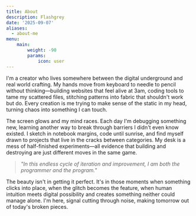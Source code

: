 ```yaml
---
title: About
description: Flashgrey
date: '2025-09-07'
aliases:
  - about-me
menu:
    main: 
        weight: -90
        params:
            icon: user
---
```


I'm a creator who lives somewhere between the digital underground and real world crafting. My hands move from keyboard to needle to pencil without thinking—building websites that feel alive at 3am, coding tools to tame my scattered files, stitching patterns into fabric that shouldn't work but do. Every creation is me trying to make sense of the static in my head, turning chaos into something I can touch.

The screen glows and my mind races. Each day I'm debugging something new, learning another way to break through barriers I didn't even know existed. I sketch in notebook margins, code until sunrise, and find myself drawn to projects that live in the cracks between categories. My desk is a mess of half-finished experiments—all evidence that building and destroying are just different moves in the same game.

> *"In this endless cycle of iteration and improvement, I am both the programmer and the program."*

The beauty isn't in getting it perfect. It's in those moments when something clicks into place, when the glitch becomes the feature, when human intuition meets digital possibility and creates something neither could manage alone. I'm here, signal cutting through noise, making tomorrow out of today's broken pieces.